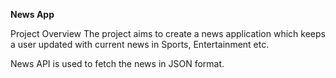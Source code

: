 **News App**


Project Overview
The project aims to create a news application which keeps a user updated with current news in Sports, Entertainment etc.

News API is used to fetch the news in JSON format.
